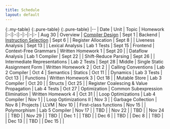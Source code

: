 ```yaml
---
title: Schedule
layout: default
---
```



{:.my-table}
{:.pure-table}
{:.pure-table}
|--
| Date | Unit | Topic | Homework
|:-:|:-:|:-|:-|:-|:-
| Aug 30 | Overview  | [Compiler Design](lec/01-overview-slides.pdf)
| Sept 1 | Backend  | [Instruction Selection](lec/02-instsel.pdf)
| Sept 6 |  |  Register Allocation
| Sept 8 | | Liveness Analysis
| Sept 13 | | Lexical Analysis | Lab 1 Tests
| Sept 15 | Frontend | Context-Free Grammars | Written Homework 1
| Sept 20 | | Dataflow Analysis | Lab 1 Compiler
| Sept 22 | | Shift-Reduce Parsing
| Sept 26 | | Intermediate Representations | Lab 2 Tests
| Sept 28 | Middle | Single Static Assignment Form | Written Homework 2
| Oct 2 | | Calling Conventions | Lab 2 Compiler
| Oct 4 | Semantics | Statics
| Oct 11 | | Dynamics | Lab 3 Tests
| Oct 13 | | Functions | Written Homework 3
| Oct 18 | | Mutable Store | Lab 3 Compiler
| Oct 20 | | Structs
| Oct 25 | | Register Coalescing & Value Propagation | Lab 4 Tests
| Oct 27 | Optimization | Common Subexpression Elimination | Written Homework 4
| Oct 31 | | Loop Optimizations | Lab 4 Compiler
| Nov 1 | | Loop Optimizations II
| Nov 3 | | Garbage Collection
| Nov 8 | Projects | LLVM
| Nov 10 | | First-class functions
| Nov 15 | | Polymorphism | Lab 5 Compiler
| Nov 17 | | TBD | 
| Nov 22 | | TBD | 
| Nov 24 | | TBD | 
| Nov 29 | | TBD | 
| Dec 1 | | TBD | 
| Dec 6 | | TBD | 
| Dec 8 | | TBD | 
| Dec 13 | | TBD | 
| Dec 15 | |
